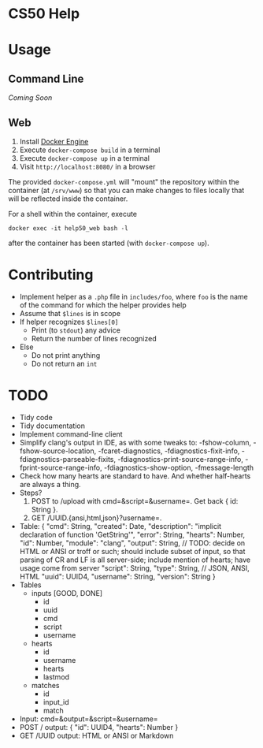 # CS50 Help

# Usage

## Command Line

_Coming Soon_

## Web

1. Install [Docker Engine](https://docs.docker.com/engine/installation/)
1. Execute `docker-compose build` in a terminal
1. Execute `docker-compose up` in a terminal
1. Visit `http://localhost:8080/` in a browser

The provided `docker-compose.yml` will "mount" the repository within the container (at `/srv/www`) so that you can make changes to files locally that will be reflected inside the container.

For a shell within the container, execute

```
docker exec -it help50_web bash -l
```

after the container has been started (with `docker-compose up`).

# Contributing

* Implement helper as a `.php` file in `includes/foo`, where `foo` is the name of the command for which the helper provides help
* Assume that `$lines` is in scope
* If helper recognizes `$lines[0]`
    * Print (to `stdout`) any advice
    * Return the number of lines recognized
* Else
    * Do not print anything
    * Do not return an `int`

# TODO

* Tidy code
* Tidy documentation
* Implement command-line client
* Simplify clang's output in IDE, as with some tweaks to:
    -fshow-column, -fshow-source-location, -fcaret-diagnostics, -fdiagnostics-fixit-info,  -fdiagnostics-parseable-fixits,
           -fdiagnostics-print-source-range-info, -fprint-source-range-info, -fdiagnostics-show-option, -fmessage-length
* Check how many hearts are standard to have. And whether half-hearts are always a thing.
* Steps?
    1. POST to /upload with cmd=&script=&username=. Get back { id: String }.
    1. GET /UUID.{ansi,html,json}?username=.
* Table:
    {
        "cmd": String,
        "created": Date,
        "description": "implicit declaration of function 'GetString'",
        "error": String,
        "hearts": Number,
        "id": Number,
        "module": "clang",
        "output": String, // TODO: decide on HTML or ANSI or troff or such; should include subset of input, so that parsing of CR and LF is all server-side; include mention of hearts; have usage come from server
        "script": String,
        "type": String, // JSON, ANSI, HTML
        "uuid": UUID4,
        "username": String,
        "version": String
    }
* Tables
    * inputs [GOOD, DONE]
        * id
        * uuid
        * cmd
        * script
        * username
    * hearts
        * id
        * username
        * hearts
        * lastmod
    * matches
        * id
        * input_id
        * match
* Input:
    cmd=&output=&script=&username=
* POST / output:
    {
        "id": UUID4,
        "hearts": Number
    }
* GET /UUID output:
    HTML or ANSI or Markdown
